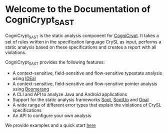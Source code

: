 # Welcome to the Documentation of CogniCrypt<sub>SAST</sub>

CogniCrypt<sub>SAST</sub> is the static analysis component for [CogniCrypt](https://eclipse.dev/cognicrypt/). It takes a set of rules written in the specification language CrySL as input, performs a static analysis based on these specifications and creates a report with all violations.

CogniCrypt<sub>SAST</sub> provides the following features:

- A context-sensitive, field-sensitive and flow-sensitive typestate analysis using [IDEal](https://github.com/secure-software-engineering/Boomerang)
- A context-sensitive, field-sensitive and flow-sensitive pointer analysis using [Boomerang](https://github.com/secure-software-engineering/Boomerang)
- A CLI and API to analyze Java and Android applications
- Support for the static analysis frameworks [Soot](https://github.com/soot-oss/soot), [SootUp](https://github.com/soot-oss/SootUp) and [Opal](https://github.com/opalj/opal)
- A wide range of different error types that explain the violations of CrySL specifications
- An API to configure your own analysis

We provide examples and a quick start [here](examples.md)
